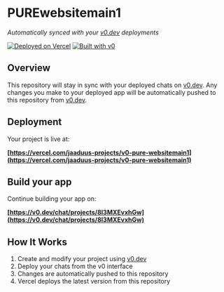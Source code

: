 # PUREwebsitemain1

*Automatically synced with your [v0.dev](https://v0.dev) deployments*

[![Deployed on Vercel](https://img.shields.io/badge/Deployed%20on-Vercel-black?style=for-the-badge&logo=vercel)](https://vercel.com/jaaduus-projects/v0-pure-websitemain1)
[![Built with v0](https://img.shields.io/badge/Built%20with-v0.dev-black?style=for-the-badge)](https://v0.dev/chat/projects/8l3MXEvxhGw)

## Overview

This repository will stay in sync with your deployed chats on [v0.dev](https://v0.dev).
Any changes you make to your deployed app will be automatically pushed to this repository from [v0.dev](https://v0.dev).

## Deployment

Your project is live at:

**[https://vercel.com/jaaduus-projects/v0-pure-websitemain1](https://vercel.com/jaaduus-projects/v0-pure-websitemain1)**

## Build your app

Continue building your app on:

**[https://v0.dev/chat/projects/8l3MXEvxhGw](https://v0.dev/chat/projects/8l3MXEvxhGw)**

## How It Works

1. Create and modify your project using [v0.dev](https://v0.dev)
2. Deploy your chats from the v0 interface
3. Changes are automatically pushed to this repository
4. Vercel deploys the latest version from this repository